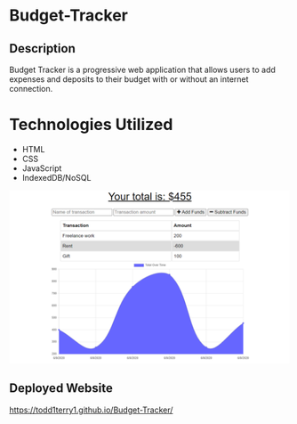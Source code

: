 # Budget-Tracker

## Description 
Budget Tracker is a progressive web application that allows users to add expenses and deposits to their budget with or without an internet connection.

# Technologies Utilized
* HTML
* CSS
* JavaScript
* IndexedDB/NoSQL



![Todd's weather dashboard](assets/images/pwa.png)

## Deployed Website
https://todd1terry1.github.io/Budget-Tracker/
